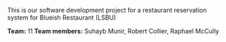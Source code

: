 This is our software development project for a restaurant reservation system for Blueish Restaurant (LSBU)

**Team:** 11
**Team members:** Suhayb Munir, Robert Collier, Raphael McCully
